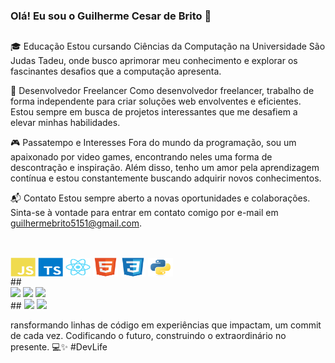 ### Olá! Eu sou o Guilherme Cesar de Brito 👋
##

🎓 Educação
Estou cursando Ciências da Computação na Universidade São Judas Tadeu, onde busco aprimorar meu conhecimento e explorar os fascinantes desafios que a computação apresenta.

🚀 Desenvolvedor Freelancer
Como desenvolvedor freelancer, trabalho de forma independente para criar soluções web envolventes e eficientes. Estou sempre em busca de projetos interessantes que me desafiem a elevar minhas habilidades.

🎮 Passatempo e Interesses
Fora do mundo da programação, sou um apaixonado por video games, encontrando neles uma forma de descontração e inspiração. Além disso, tenho um amor pela aprendizagem contínua e estou constantemente buscando adquirir novos conhecimentos.

📬 Contato
Estou sempre aberto a novas oportunidades e colaborações. Sinta-se à vontade para entrar em contato comigo por e-mail em guilhermebrito5151@gmail.com.

##

<div style="display: inline_block"><br>
  <img align="center" alt="Rafa-Js" height="30" width="40" src="https://raw.githubusercontent.com/devicons/devicon/master/icons/javascript/javascript-plain.svg">
  <img align="center" alt="Rafa-Ts" height="30" width="40" src="https://raw.githubusercontent.com/devicons/devicon/master/icons/typescript/typescript-plain.svg">
  <img align="center" alt="Rafa-React" height="30" width="40" src="https://raw.githubusercontent.com/devicons/devicon/master/icons/react/react-original.svg">
  <img align="center" alt="Rafa-HTML" height="30" width="40" src="https://raw.githubusercontent.com/devicons/devicon/master/icons/html5/html5-original.svg">
  <img align="center" alt="Rafa-CSS" height="30" width="40" src="https://raw.githubusercontent.com/devicons/devicon/master/icons/css3/css3-original.svg">
  <img align="center" alt="Rafa-Python" height="30" width="40" src="https://raw.githubusercontent.com/devicons/devicon/master/icons/python/python-original.svg">
</div>
 ##
 
<div> 
  <a href="https://www.instagram.com/git.cesar/" target="_blank"><img src="https://img.shields.io/badge/-Instagram-%23E4405F?style=for-the-badge&logo=instagram&logoColor=white" target="_blank"></a>
 <a href="https://discord.gg/wagxzStdcR" target="_blank"><img src="https://img.shields.io/badge/Discord-7289DA?style=for-the-badge&logo=discord&logoColor=white" target="_blank"></a> 
  <a href="https://www.linkedin.com/in/guilhermecbrito" target="_blank"><img src="https://img.shields.io/badge/-LinkedIn-%230077B5?style=for-the-badge&logo=linkedin&logoColor=white" target="_blank"></a>    
</div>
##
<picture>
  <source
    srcset="https://github-readme-stats.vercel.app/api?username=DevC3sar&show_icons=true&theme=dark"
    media="(prefers-color-scheme: dark)"
  />
  <source
    srcset="https://github-readme-stats.vercel.app/api?username=DevC3sar&show_icons=true"
    media="(prefers-color-scheme: light), (prefers-color-scheme: no-preference)"
  />
   <img height="180em" src="https://camo.githubusercontent.com/1bec49ee74652722b0d4a6080df50d3e8d5d521754c54dfef4d5fdcb23a02ff4/68747470733a2f2f6769746875622d726561646d652d73746174732e76657263656c2e6170702f6170692f746f702d6c616e67732f3f757365726e616d653d76696e696369757374616b656469266c61796f75743d636f6d70616374266c616e67735f636f756e743d37267468656d653d676f7468616d" data-canonical-src="https://github-readme-stats.vercel.app/api/top-langs/?username=viniciustakedi&amp;layout=compact&amp;langs_count=7&amp;theme=gotham" style="max-width: 100%;">
  <img src="https://github-readme-stats.vercel.app/api?username=devc3sar&show_icons=true"/>

ransformando linhas de código em experiências que impactam, um commit de cada vez. Codificando o futuro, construindo o extraordinário no presente. 💻✨ #DevLife
 </details>
